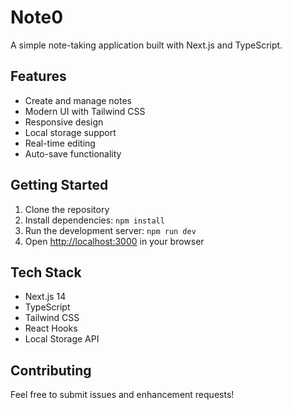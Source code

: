 # Note0

A simple note-taking application built with Next.js and TypeScript.

## Features

- Create and manage notes
- Modern UI with Tailwind CSS
- Responsive design
- Local storage support
- Real-time editing
- Auto-save functionality

## Getting Started

1. Clone the repository
2. Install dependencies: `npm install`
3. Run the development server: `npm run dev`
4. Open [http://localhost:3000](http://localhost:3000) in your browser

## Tech Stack

- Next.js 14
- TypeScript
- Tailwind CSS
- React Hooks
- Local Storage API

## Contributing

Feel free to submit issues and enhancement requests! 